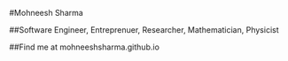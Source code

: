 #Mohneesh Sharma

##Software Engineer, Entreprenuer, Researcher, Mathematician, Physicist

##Find me at mohneeshsharma.github.io

